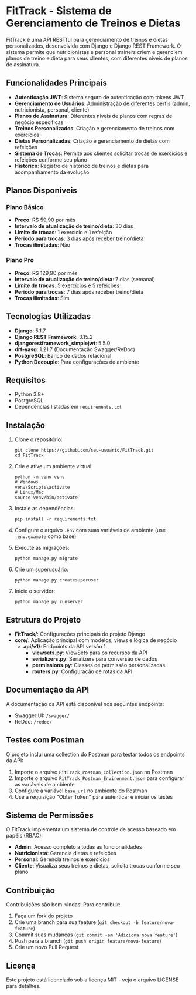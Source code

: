 # FitTrack - Sistema de Gerenciamento de Treinos e Dietas

FitTrack é uma API RESTful para gerenciamento de treinos e dietas personalizados, desenvolvida com Django e Django REST Framework. O sistema permite que nutricionistas e personal trainers criem e gerenciem planos de treino e dieta para seus clientes, com diferentes níveis de planos de assinatura.

## Funcionalidades Principais

- **Autenticação JWT**: Sistema seguro de autenticação com tokens JWT
- **Gerenciamento de Usuários**: Administração de diferentes perfis (admin, nutricionista, personal, cliente)
- **Planos de Assinatura**: Diferentes níveis de planos com regras de negócio específicas
- **Treinos Personalizados**: Criação e gerenciamento de treinos com exercícios
- **Dietas Personalizadas**: Criação e gerenciamento de dietas com refeições
- **Sistema de Trocas**: Permite aos clientes solicitar trocas de exercícios e refeições conforme seu plano
- **Histórico**: Registro de histórico de treinos e dietas para acompanhamento da evolução

## Planos Disponíveis

### Plano Básico
- **Preço**: R$ 59,90 por mês
- **Intervalo de atualização de treino/dieta**: 30 dias
- **Limite de trocas**: 1 exercício e 1 refeição
- **Período para trocas**: 3 dias após receber treino/dieta
- **Trocas ilimitadas**: Não

### Plano Pro
- **Preço**: R$ 129,90 por mês
- **Intervalo de atualização de treino/dieta**: 7 dias (semanal)
- **Limite de trocas**: 5 exercícios e 5 refeições
- **Período para trocas**: 7 dias após receber treino/dieta
- **Trocas ilimitadas**: Sim

## Tecnologias Utilizadas

- **Django**: 5.1.7
- **Django REST Framework**: 3.15.2
- **djangorestframework_simplejwt**: 5.5.0
- **drf-yasg**: 1.21.7 (Documentação Swagger/ReDoc)
- **PostgreSQL**: Banco de dados relacional
- **Python Decouple**: Para configurações de ambiente

## Requisitos

- Python 3.8+
- PostgreSQL
- Dependências listadas em `requirements.txt`

## Instalação

1. Clone o repositório:
   ```
   git clone https://github.com/seu-usuario/FitTrack.git
   cd FitTrack
   ```

2. Crie e ative um ambiente virtual:
   ```
   python -m venv venv
   # Windows
   venv\Scripts\activate
   # Linux/Mac
   source venv/bin/activate
   ```

3. Instale as dependências:
   ```
   pip install -r requirements.txt
   ```

4. Configure o arquivo `.env` com suas variáveis de ambiente (use `.env.example` como base)

5. Execute as migrações:
   ```
   python manage.py migrate
   ```

6. Crie um superusuário:
   ```
   python manage.py createsuperuser
   ```

7. Inicie o servidor:
   ```
   python manage.py runserver
   ```

## Estrutura do Projeto

- **FitTrack/**: Configurações principais do projeto Django
- **core/**: Aplicação principal com modelos, views e lógica de negócio
  - **api/v1/**: Endpoints da API versão 1
    - **viewsets.py**: ViewSets para os recursos da API
    - **serializers.py**: Serializers para conversão de dados
    - **permissions.py**: Classes de permissão personalizadas
    - **routers.py**: Configuração de rotas da API

## Documentação da API

A documentação da API está disponível nos seguintes endpoints:

- Swagger UI: `/swagger/`
- ReDoc: `/redoc/`

## Testes com Postman

O projeto inclui uma collection do Postman para testar todos os endpoints da API:

1. Importe o arquivo `FitTrack_Postman_Collection.json` no Postman
2. Importe o arquivo `FitTrack_Postman_Environment.json` para configurar as variáveis de ambiente
3. Configure a variável `base_url` no ambiente do Postman
4. Use a requisição "Obter Token" para autenticar e iniciar os testes

## Sistema de Permissões

O FitTrack implementa um sistema de controle de acesso baseado em papéis (RBAC):

- **Admin**: Acesso completo a todas as funcionalidades
- **Nutricionista**: Gerencia dietas e refeições
- **Personal**: Gerencia treinos e exercícios
- **Cliente**: Visualiza seus treinos e dietas, solicita trocas conforme seu plano

## Contribuição

Contribuições são bem-vindas! Para contribuir:

1. Faça um fork do projeto
2. Crie uma branch para sua feature (`git checkout -b feature/nova-feature`)
3. Commit suas mudanças (`git commit -am 'Adiciona nova feature'`)
4. Push para a branch (`git push origin feature/nova-feature`)
5. Crie um novo Pull Request

## Licença

Este projeto está licenciado sob a licença MIT - veja o arquivo LICENSE para detalhes.

